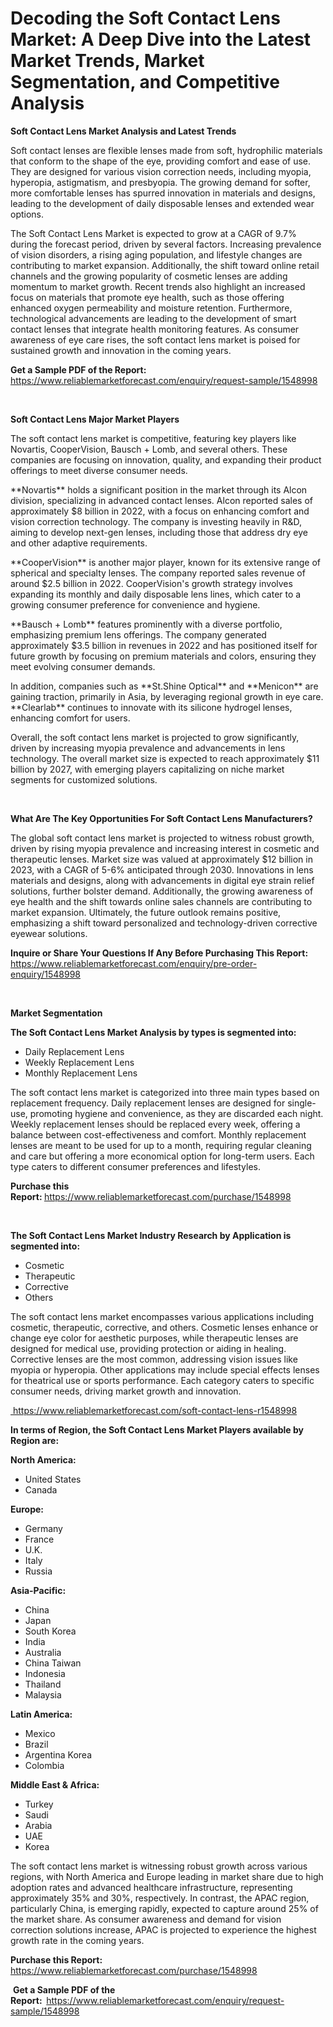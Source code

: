 <p><h1>Decoding the Soft Contact Lens Market: A Deep Dive into the Latest Market Trends, Market Segmentation, and Competitive Analysis</h1></p><p><strong>Soft Contact Lens Market Analysis and Latest Trends</strong></p>
<p><p>Soft contact lenses are flexible lenses made from soft, hydrophilic materials that conform to the shape of the eye, providing comfort and ease of use. They are designed for various vision correction needs, including myopia, hyperopia, astigmatism, and presbyopia. The growing demand for softer, more comfortable lenses has spurred innovation in materials and designs, leading to the development of daily disposable lenses and extended wear options.</p><p>The Soft Contact Lens Market is expected to grow at a CAGR of 9.7% during the forecast period, driven by several factors. Increasing prevalence of vision disorders, a rising aging population, and lifestyle changes are contributing to market expansion. Additionally, the shift toward online retail channels and the growing popularity of cosmetic lenses are adding momentum to market growth. Recent trends also highlight an increased focus on materials that promote eye health, such as those offering enhanced oxygen permeability and moisture retention. Furthermore, technological advancements are leading to the development of smart contact lenses that integrate health monitoring features. As consumer awareness of eye care rises, the soft contact lens market is poised for sustained growth and innovation in the coming years.</p></p>
<p><strong>Get a Sample PDF of the Report:&nbsp;</strong> <a href="https://www.reliablemarketforecast.com/enquiry/request-sample/1548998?utm_campaign=3324&utm_medium=2&utm_source=Github&utm_content=ia&utm_term=13042025&utm_id=soft-contact-lens">https://www.reliablemarketforecast.com/enquiry/request-sample/1548998</a></p>
<p>&nbsp;</p>
<p><strong>Soft Contact Lens Major Market Players</strong></p>
<p><p>The soft contact lens market is competitive, featuring key players like Novartis, CooperVision, Bausch + Lomb, and several others. These companies are focusing on innovation, quality, and expanding their product offerings to meet diverse consumer needs.</p><p>**Novartis** holds a significant position in the market through its Alcon division, specializing in advanced contact lenses. Alcon reported sales of approximately $8 billion in 2022, with a focus on enhancing comfort and vision correction technology. The company is investing heavily in R&D, aiming to develop next-gen lenses, including those that address dry eye and other adaptive requirements.</p><p>**CooperVision** is another major player, known for its extensive range of spherical and specialty lenses. The company reported sales revenue of around $2.5 billion in 2022. CooperVision's growth strategy involves expanding its monthly and daily disposable lens lines, which cater to a growing consumer preference for convenience and hygiene.</p><p>**Bausch + Lomb** features prominently with a diverse portfolio, emphasizing premium lens offerings. The company generated approximately $3.5 billion in revenues in 2022 and has positioned itself for future growth by focusing on premium materials and colors, ensuring they meet evolving consumer demands.</p><p>In addition, companies such as **St.Shine Optical** and **Menicon** are gaining traction, primarily in Asia, by leveraging regional growth in eye care. **Clearlab** continues to innovate with its silicone hydrogel lenses, enhancing comfort for users. </p><p>Overall, the soft contact lens market is projected to grow significantly, driven by increasing myopia prevalence and advancements in lens technology. The overall market size is expected to reach approximately $11 billion by 2027, with emerging players capitalizing on niche market segments for customized solutions.</p></p>
<p>&nbsp;</p>
<p><strong>What Are The Key Opportunities For Soft Contact Lens Manufacturers?</strong></p>
<p><p>The global soft contact lens market is projected to witness robust growth, driven by rising myopia prevalence and increasing interest in cosmetic and therapeutic lenses. Market size was valued at approximately $12 billion in 2023, with a CAGR of 5-6% anticipated through 2030. Innovations in lens materials and designs, along with advancements in digital eye strain relief solutions, further bolster demand. Additionally, the growing awareness of eye health and the shift towards online sales channels are contributing to market expansion. Ultimately, the future outlook remains positive, emphasizing a shift toward personalized and technology-driven corrective eyewear solutions.</p></p>
<p><strong>Inquire or Share Your Questions If Any Before Purchasing This Report:</strong> <a href="https://www.reliablemarketforecast.com/enquiry/pre-order-enquiry/1548998?utm_campaign=3324&utm_medium=2&utm_source=Github&utm_content=ia&utm_term=13042025&utm_id=soft-contact-lens">https://www.reliablemarketforecast.com/enquiry/pre-order-enquiry/1548998</a></p>
<p>&nbsp;</p>
<p><strong>Market Segmentation</strong></p>
<p><strong>The Soft Contact Lens Market Analysis by types is segmented into:</strong></p>
<p><ul><li>Daily Replacement Lens</li><li>Weekly Replacement Lens</li><li>Monthly Replacement Lens</li></ul></p>
<p><p>The soft contact lens market is categorized into three main types based on replacement frequency. Daily replacement lenses are designed for single-use, promoting hygiene and convenience, as they are discarded each night. Weekly replacement lenses should be replaced every week, offering a balance between cost-effectiveness and comfort. Monthly replacement lenses are meant to be used for up to a month, requiring regular cleaning and care but offering a more economical option for long-term users. Each type caters to different consumer preferences and lifestyles.</p></p>
<p><strong>Purchase this Report:&nbsp;</strong><a href="https://www.reliablemarketforecast.com/purchase/1548998?utm_campaign=3324&utm_medium=2&utm_source=Github&utm_content=ia&utm_term=13042025&utm_id=soft-contact-lens">https://www.reliablemarketforecast.com/purchase/1548998</a></p>
<p>&nbsp;</p>
<p><strong>The Soft Contact Lens Market Industry Research by Application is segmented into:</strong></p>
<p><ul><li>Cosmetic</li><li>Therapeutic</li><li>Corrective</li><li>Others</li></ul></p>
<p><p>The soft contact lens market encompasses various applications including cosmetic, therapeutic, corrective, and others. Cosmetic lenses enhance or change eye color for aesthetic purposes, while therapeutic lenses are designed for medical use, providing protection or aiding in healing. Corrective lenses are the most common, addressing vision issues like myopia or hyperopia. Other applications may include special effects lenses for theatrical use or sports performance. Each category caters to specific consumer needs, driving market growth and innovation.</p></p>
<p><a href="https://www.reliablemarketforecast.com/soft-contact-lens-r1548998?utm_campaign=3324&utm_medium=2&utm_source=Github&utm_content=ia&utm_term=13042025&utm_id=soft-contact-lens">&nbsp;https://www.reliablemarketforecast.com/soft-contact-lens-r1548998</a></p>
<p><strong>In terms of Region, the Soft Contact Lens Market Players available by Region are:</strong></p>
<p>
    <p> <strong> North America: </strong>
        <ul>
            <li>United States</li>
            <li>Canada</li>
        </ul>
        </p> 
    <p> <strong> Europe: </strong>
        <ul>
            <li>Germany</li>
            <li>France</li>
            <li>U.K.</li>
            <li>Italy</li>
            <li>Russia</li>
        </ul>
        </p> 
    <p> <strong> Asia-Pacific: </strong>
        <ul>
            <li>China</li>
            <li>Japan</li>
            <li>South Korea</li>
            <li>India</li>
            <li>Australia</li>
            <li>China Taiwan</li>
            <li>Indonesia</li>
            <li>Thailand</li>
            <li>Malaysia</li>
        </ul>
        </p> 
    <p> <strong> Latin America: </strong>
        <ul>
            <li>Mexico</li>
            <li>Brazil</li>
            <li>Argentina Korea</li>
            <li>Colombia</li>
        </ul>
        </p> 
    <p> <strong> Middle East & Africa: </strong>
        <ul>
            <li>Turkey</li>
            <li>Saudi</li>
            <li>Arabia</li>
            <li>UAE</li>
            <li>Korea</li>
        </ul>
    </p>
    </p>
<p><p>The soft contact lens market is witnessing robust growth across various regions, with North America and Europe leading in market share due to high adoption rates and advanced healthcare infrastructure, representing approximately 35% and 30%, respectively. In contrast, the APAC region, particularly China, is emerging rapidly, expected to capture around 25% of the market share. As consumer awareness and demand for vision correction solutions increase, APAC is projected to experience the highest growth rate in the coming years.</p></p>
<p><strong>Purchase this Report: </strong><a href="https://www.reliablemarketforecast.com/purchase/1548998?utm_campaign=3324&utm_medium=2&utm_source=Github&utm_content=ia&utm_term=13042025&utm_id=soft-contact-lens">https://www.reliablemarketforecast.com/purchase/1548998</a></p>
<p>&nbsp;<strong>Get a Sample PDF of the Report:&nbsp;&nbsp;</strong><a href="https://www.reliablemarketforecast.com/enquiry/request-sample/1548998?utm_campaign=3324&utm_medium=2&utm_source=Github&utm_content=ia&utm_term=13042025&utm_id=soft-contact-lens">https://www.reliablemarketforecast.com/enquiry/request-sample/1548998</a></p>
<p><strong></strong></p>
<p><p></p><p></p><p></p></p>